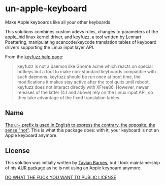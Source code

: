 # un-apple-keyboard

Make Apple keyboards like all your other keyboards


This solutions combines custom udevs rules, changes to parameters of the apple_hid linux kernel driver, and keyfuzz, a tool written by Lennart Poettering, manipulating scancode/keycode translation tables of keyboard drivers supporting the Linux input layer API.

From the [keyfuzz help page](http://0pointer.de/lennart/projects/keyfuzz/):

> keyfuzz is not a daemon like Gnome acme which reacts on special hotkeys but a tool to make non-standard keyboards compatible with such daemons. keyfuzz should be run once at boot time, the modifications it makes stay active after the tool quits until reboot. keyfuzz does not interact directly with XFree86. However, newer releases of the latter (4.1 and above) rely on the Linux input API, so they take advantage of the fixed translation tables.

## Name

[The `un-` prefix is used in English to express the contrary, the opposite, the sense "not"](https://en.wiktionary.org/wiki/un-#English). This is what this package does: with it, your keyboard is not an Apple keyboard anymore.

## License

This solution was initially written by [Tavian Barnes](https://github.com/tavianator), but I took maintainership of his [AUR package](https://aur.archlinux.org/packages/un-apple-keyboard/) as he is not using an Apple keyboard anymore.

[DO WHAT THE FUCK YOU WANT TO PUBLIC LICENSE](LICENSE)

